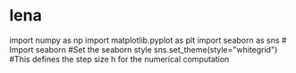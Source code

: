 # lena
import numpy as np
import matplotlib.pyplot as plt
import seaborn as sns # Import seaborn
#Set the seaborn style 
sns.set_theme(style="whitegrid")
#This defines the step size h for the numerical computation

